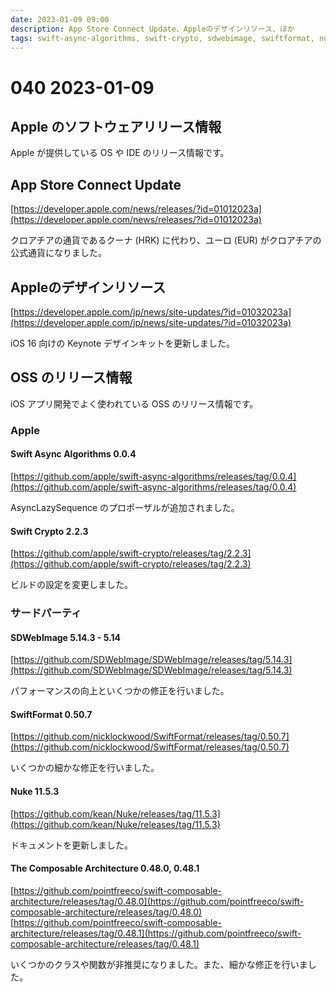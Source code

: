 ```yaml
---
date: 2023-01-09 09:00
description: App Store Connect Update、Appleのデザインリソース、ほか
tags: swift-async-algorithms, swift-crypto, sdwebimage, swiftformat, nuke, the-composable-architecture
---
```

# 040 2023-01-09

## Apple のソフトウェアリリース情報

Apple が提供している OS や IDE のリリース情報です。

## App Store Connect Update

[https://developer.apple.com/news/releases/?id=01012023a](https://developer.apple.com/news/releases/?id=01012023a)

クロアチアの通貨であるクーナ (HRK) に代わり、ユーロ (EUR) がクロアチアの公式通貨になりました。

## Appleのデザインリソース

[https://developer.apple.com/jp/news/site-updates/?id=01032023a](https://developer.apple.com/jp/news/site-updates/?id=01032023a)

iOS 16 向けの Keynote デザインキットを更新しました。

## OSS のリリース情報

iOS アプリ開発でよく使われている OSS のリリース情報です。

### Apple

#### Swift Async Algorithms 0.0.4

[https://github.com/apple/swift-async-algorithms/releases/tag/0.0.4](https://github.com/apple/swift-async-algorithms/releases/tag/0.0.4)

AsyncLazySequence のプロポーザルが追加されました。

#### Swift Crypto 2.2.3

[https://github.com/apple/swift-crypto/releases/tag/2.2.3](https://github.com/apple/swift-crypto/releases/tag/2.2.3)

ビルドの設定を変更しました。

### サードパーティ

#### SDWebImage 5.14.3 - 5.14

[https://github.com/SDWebImage/SDWebImage/releases/tag/5.14.3](https://github.com/SDWebImage/SDWebImage/releases/tag/5.14.3)

パフォーマンスの向上といくつかの修正を行いました。


#### SwiftFormat 0.50.7

[https://github.com/nicklockwood/SwiftFormat/releases/tag/0.50.7](https://github.com/nicklockwood/SwiftFormat/releases/tag/0.50.7)

いくつかの細かな修正を行いました。

#### Nuke 11.5.3

[https://github.com/kean/Nuke/releases/tag/11.5.3](https://github.com/kean/Nuke/releases/tag/11.5.3)

ドキュメントを更新しました。

#### The Composable Architecture 0.48.0, 0.48.1

[https://github.com/pointfreeco/swift-composable-architecture/releases/tag/0.48.0](https://github.com/pointfreeco/swift-composable-architecture/releases/tag/0.48.0)
[https://github.com/pointfreeco/swift-composable-architecture/releases/tag/0.48.1](https://github.com/pointfreeco/swift-composable-architecture/releases/tag/0.48.1)

いくつかのクラスや関数が非推奨になりました。また、細かな修正を行いました。
